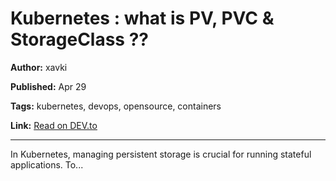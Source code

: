 # Kubernetes : what is PV, PVC & StorageClass ??

**Author:** xavki

**Published:** Apr 29

**Tags:** kubernetes, devops, opensource, containers

**Link:** [Read on DEV.to](https://dev.to/xavki/kubernetes-what-is-pv-pvc-storageclass--213g)

---

In Kubernetes, managing persistent storage is crucial for running stateful applications. To...